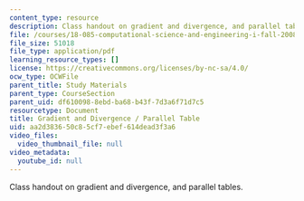 ```yaml
---
content_type: resource
description: Class handout on gradient and divergence, and parallel tables.
file: /courses/18-085-computational-science-and-engineering-i-fall-2008/aa2d383650c85cf7ebef614dead3f3a6_onepager.pdf
file_size: 51018
file_type: application/pdf
learning_resource_types: []
license: https://creativecommons.org/licenses/by-nc-sa/4.0/
ocw_type: OCWFile
parent_title: Study Materials
parent_type: CourseSection
parent_uid: df610098-8ebd-ba68-b43f-7d3a6f71d7c5
resourcetype: Document
title: Gradient and Divergence / Parallel Table
uid: aa2d3836-50c8-5cf7-ebef-614dead3f3a6
video_files:
  video_thumbnail_file: null
video_metadata:
  youtube_id: null
---
```

Class handout on gradient and divergence, and parallel tables.